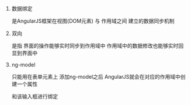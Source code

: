 1. 数据绑定

    是AngularJS框架在视图(DOM元素) 与 作用域之间 建立的数据同步机制

2. 双向

    是指 界面的操作能够实时同步到作用域中 作用域中的数据修改也能够实时回显到界面中

3. ng-model

    只能用在表单元素上 添加ng-model之后 AngularJS就会在对应的作用域中创建一个属性

    和该输入框进行绑定

